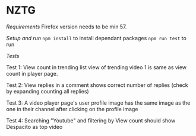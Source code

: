 # NZTG

*Requirements*
Firefox version needs to be min 57.

*Setup and run*
`npm install` to install dependant packages 
`npm run test` to run

*Tests*

Test 1: View count in trending list view of trending video 1 is same as view count in player page.

Test 2: View replies in a comment shows correct number of replies (check by expanding counting all replies)

Test 3: A video player page's user profile image has the same image as the one in their channel after clicking on the profile image

Test 4: Searching "Youtube" and filtering by View count should show Despacito as top video
